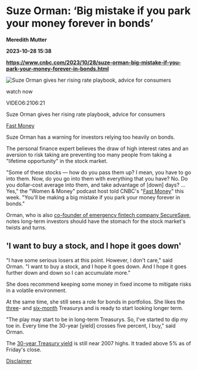 # Suze Orman: ‘Big mistake if you park your money forever in bonds’
**Meredith Mutter**

**2023-10-28 15:38**

**https://www.cnbc.com/2023/10/28/suze-orman-big-mistake-if-you-park-your-money-forever-in-bonds.html**

![Suze Orman gives her rising rate playbook, advice for consumers](https://image.cnbcfm.com/api/v1/image/107322608-16981850531698185049-31734335673-1080pnbcnews.jpg?v=1698185345&w=750&h=422&vtcrop=y)

watch now

VIDEO6:2106:21

Suze Orman gives her rising rate playbook, advice for consumers

[Fast Money](https://www.cnbc.com/fastmoney/)

Suze Orman has a warning for investors relying too heavily on bonds.

The personal finance expert believes the draw of high interest rates and an aversion to risk taking are preventing too many people from taking a "lifetime opportunity" in the stock market.

"Some of these stocks — how do you pass them up? I mean, you have to go into them. Now, do you go into them with everything that you have? No. Do you dollar-cost average into them, and take advantage of \[down\] days? … Yes," the "Women & Money" podcast host told CNBC's "[Fast Money](https://www.cnbc.com/fastmoney/)" this week. "You'll be making a big mistake if you park your money forever in bonds."

Orman, who is also [co-founder of emergency fintech company SecureSave](https://www.cnbc.com/2023/08/31/63percent-of-workers-are-unable-to-pay-a-500-emergency-expense-survey.html), notes long-term investors should have the stomach for the stock market's twists and turns.

'I want to buy a stock, and I hope it goes down'
------------------------------------------------

"I have some serious losers at this point. However, I don't care," said Orman. "I want to buy a stock, and I hope it goes down. And I hope it goes further down and down so I can accumulate more."

She does recommend keeping some money in fixed income to mitigate risks in a volatile environment.

At the same time, she still sees a role for bonds in portfolios. She likes the [three](https://www.cnbc.com/quotes/US3M/)\- and [six-month](https://www.cnbc.com/quotes/US6M/) Treasurys and is ready to start looking longer term.

"The play may start to be in long-term Treasurys. So, I've started to dip my toe in. Every time the 30-year \[yield\] crosses five percent, I buy," said Orman.

The [30-year Treasury yield](https://www.cnbc.com/quotes/US30Y/) is still near 2007 highs. It traded above 5% as of Friday's close.

[Disclaimer](https://www.cnbc.com/stocks-disclaimer.html)